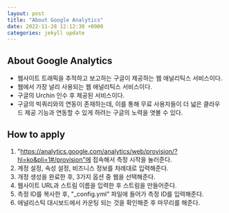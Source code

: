 ```yaml
---
layout: post
title: "About Google Analytics"
date: 2022-11-28 12:12:30 +0900
categories: jekyll update
---
```


## About Google Analytics

- 웹사이트 트래픽을 추적하고 보고하는 구글이 제공하는 웹 애널리틱스 서비스이다.
- 웹에서 가장 널리 사용되는 웹 애널리틱스 서비스이다.
- 구글의 Urchin 인수 후 제공된 서비스이다.
- 구글의 빅쿼리와의 연동이 존재하는데, 이를 통해 무료 사용자들이 더 넓은 클라우드 제공 기능과 연동할 수 있게 하려는 구글의 노력을 엿볼 수 있다.

## How to apply

1. "https://analytics.google.com/analytics/web/provision/?hl=ko&pli=1#/provision"에 접속해서 측정 시작을 눌러준다.
2. 계정 설정, 속성 설정, 비즈니스 정보를 차례대로 입력해준다.
3. 개정 생성을 완료한 후, 3가지 옵션 중 웹을 선택해준다.
4. 웹사이트 URL과 스트림 이름을 입력한 후 스트림을 만들어준다.
5. 측정 ID를 복사한 후, "_config.yml" 파일에 들어가 측정 ID를 입력해준다.
6. 애널리스틱 대시보드에서 카운팅 되는 것을 확인해준 후 마무리를 해준다.

<script src="https://utteranc.es/client.js"
        repo="Reveroftrillion/Reveroftrillion.github.io"
        issue-term="pathname"
        theme="icy-dark"
        crossorigin="anonymous"
        async>
</script>